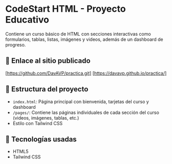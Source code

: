 # CodeStart HTML - Proyecto Educativo

Contiene un curso básico de HTML con secciones interactivas como formularios, tablas, listas, imágenes y videos, además de un dashboard de progreso.

## 🔗 Enlace al sitio publicado
[https://github.com/DavAVP/practica.git] [https://davavp.github.io/practica/]

## 📁 Estructura del proyecto

- `index.html`: Página principal con bienvenida, tarjetas del curso y dashboard
- `/pages/`: Contiene las páginas individuales de cada sección del curso (videos, imágenes, tablas, etc.)
- Estilo con Tailwind CSS

## 📌 Tecnologías usadas

- HTML5
- Tailwind CSS

